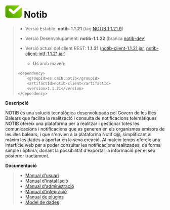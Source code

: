 # ![Logo notib](https://github.com/GovernIB/notib/raw/master/assets/logo2.png) Notib

> - Versió Estable: __notib-1.1.21__ (tag [NOTIB 1.1.21.9](https://github.com/GovernIB/notib/releases/tag/v1.1.21.9))
> - Versió Desenvolupament: __notib-1.1.22__ (branca [notib-dev](https://github.com/GovernIB/notib/tree/notib-dev))  
>  
> - Versió actual del client REST: __1.1.21__ ([notib-client-1.1.21.jar](https://github.com/GovernIB/maven/blob/gh-pages/maven/es/caib/notib/notib-client/1.1.21/notib-client-1.1.21.jar), [notib-client-intf-1.1.21.jar](https://github.com/GovernIB/maven/blob/gh-pages/maven/es/caib/notib/notib-client-intf/1.1.21/notib-client-intf-1.1.21.jar))  
>  
>   - Ús amb maven:  
> ```
> <dependency>  
>     <groupId>es.caib.notib</groupId>  
>     <artifactId>notib-client</artifactId>  
>     <version>1.1.21</version>  
> </dependency>
> ```

**Descripció**

NOTIB és una solució tecnològica desenvolupada pel Govern de les Illes Balears que facilita la realització i consulta de notificacions telemàtiques
NOTIB ofereix una plataforma  per a realitzar i gestionar totes les comunicacions i notificacions que es generen en els organismes emisors de les illes balears, i que s'envien a la plataforma Notific@, simplificant al màxim les dades a aportar en la seva creació. Al mateix temps ofereix una interfície web per a poder consultar les notificacions realitzades, de forma simple i òptima, donant la possibilitat d'exportar la informació per el seu posterior tractament.

**Documentació**

>- [Manual d'usuari](https://github.com/GovernIB/notib/raw/notib-1.1/doc/pdf/NOTIB_usuari.pdf)
>- [Manual d'instal·lació](https://github.com/GovernIB/notib/raw/notib-1.1/doc/pdf/NOTIB_instalacio.pdf)
>- [Manual d'administració](https://github.com/GovernIB/notib/raw/notib-1.1/doc/pdf/NOTIB_administracio.pdf)
>- [Manual d'integració](https://github.com/GovernIB/notib/raw/notib-1.1/doc/pdf/NOTIB_integracio.pdf)
>- [Manual de plugins](https://github.com/GovernIB/notib/raw/notib-1.1/doc/pdf/NOTIB_plugins.pdf)
>- [Model de dades](https://github.com/GovernIB/notib/raw/notib-1.1/doc/pdf/NOTIB_model_dades.pdf)
